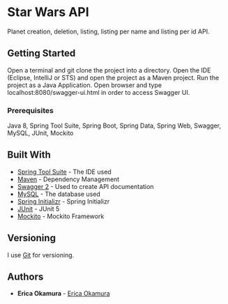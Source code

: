 # Star Wars API

Planet creation, deletion, listing, listing per name and listing per id API.

## Getting Started

Open a terminal and git clone the project into a directory. Open the IDE (Eclipse, IntelliJ or STS) and open the project as a Maven project. Run the project as a Java Application. Open browser and type localhost:8080/swagger-ui.html in order to access Swagger UI.

### Prerequisites

Java 8, Spring Tool Suite, Spring Boot, Spring Data, Spring Web, Swagger, MySQL, JUnit, Mockito

## Built With

* [Spring Tool Suite](https://spring.io/tools3/sts/all) - The IDE used
* [Maven](https://maven.apache.org/) - Dependency Management
* [Swagger 2](https://swagger.io) - Used to create API documentation
* [MySQL](https://dev.mysql.com) - The database used
* [Spring Initializr](https://start.spring.io) - Spring Initializr
* [JUnit](https://junit.org/junit5/) - JUnit 5
* [Mockito](https://site.mockito.org) - Mockito Framework

## Versioning

I use [Git](https://git-scm.com) for versioning.

## Authors

* **Erica Okamura** - [Erica Okamura](https://github.com/ericaokamura/)

